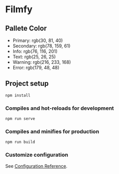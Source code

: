 # Filmfy


## Pallete Color

- Primary: rgb(30, 81, 40)
- Secondary: rgb(78, 159, 61)
- Info: rgb(76, 116, 201)
- Text: rgb(25, 26, 25)
- Warning: rgb(216, 233, 168)
- Error: rgb(179, 48, 48)


## Project setup
```
npm install
```

### Compiles and hot-reloads for development
```
npm run serve
```

### Compiles and minifies for production
```
npm run build
```

### Customize configuration
See [Configuration Reference](https://cli.vuejs.org/config/).
